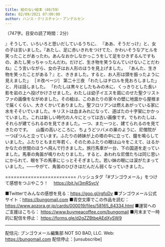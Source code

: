 ```yaml
---
title: 絵のない絵本（40/59）
date: 02/09/2021 07:00:00
author: ハンス・クリスチャン・アンデルセン
---
```


（747字。目安の読了時間：2分）

』そうして、いろいろと思いだしているうちに、 『ああ、そうだっけ』と、女の子は言いました。『あたし、足に赤いきれをつけてた、かわいそうなアヒルを笑ったことがあったわ。あんなおかしなかっこうをして足をひきずるんですもの、あたし笑っちゃったんだわ。だけど、生き物を笑うなんていけないことだわね』こう言いながら、女の子はお人形のほうを見上げました。 『あんた、生き物を笑ったことがある？』と、ききました。すると、お人形は頭を振ったように見えました」 ［＃改ページ］ 第二十三夜 「わたしはチロルを見おろしました」と、月は話しました。 「わたしは黒々としたもみの木に、くっきりとした長い影を岩の上へ投げかけさせました。わたしは幼子イエスを肩にのせた聖クリストファの画像をながめました。その絵は、このあたりの家々の壁に地面から屋根まで届くくらい、大きくかいてありました。聖フロリアンは燃えあがっている家に水をそそいでいました。キリストは血まみれになって、道ばたの十字架にかかっていました。これは新しい時代の人々にとっては古い画像です。でもわたしは、それらが建てられるのを見てきました。一つ、また一つと、建てられるのを見てきたのです。 　山腹の高いところに、ちょうどツバメの巣のように、尼僧院が一つぽつんと立っています。ふたりの姉妹が上の塔の中に立って、鐘を鳴らしていました。ふたりともまだ年若く、そのためふたりの眼は山々をこえて、はるかかなたの世間のほうへ飛んで行きました。旅行馬車が一台、下の国道を走っていました。馬車の角笛が鳴りわたりました。すると、あわれな尼僧たちは同じ思いにかられて、眼を下の馬車にじっとそそぎました。若い妹の眼には涙がたまっていました。――やがて、角笛のひびきはだんだん弱くなっていきました。

=========================
ハッシュタグ「#ブンゴウメール」をつけて感想をつぶやこう！　
https://bit.ly/3mRSvcV

■Twitterでみんなの感想を見る：https://goo.gl/rgfoDv
■ブンゴウメール公式サイト：https://bungomail.com
■青空文庫でこの作品を読む：https://www.aozora.gr.jp/cards/000019/files/58165_64334.html
■運営へのご支援はこちら： https://www.buymeacoffee.com/bungomail
■月末まで一時的に配信を停止： https://forms.gle/d2gZZBtbeAEdXySW9

-------
配信元: ブンゴウメール編集部
NOT SO BAD, LLC.
Web: https://bungomail.com
配信停止：[unsubscribe]

